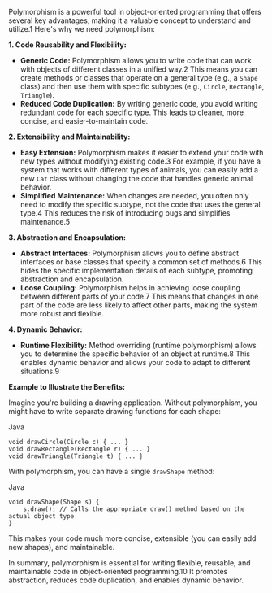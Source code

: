 Polymorphism is a powerful tool in object-oriented programming that offers several key advantages, making it a valuable concept to understand and utilize.1 Here's why we need polymorphism:

**1. Code Reusability and Flexibility:**

- **Generic Code:** Polymorphism allows you to write code that can work with objects of different classes in a unified way.2 This means you can create methods or classes that operate on a general type (e.g., a `Shape` class) and then use them with specific subtypes (e.g., `Circle`, `Rectangle`, `Triangle`).
- **Reduced Code Duplication:** By writing generic code, you avoid writing redundant code for each specific type. This leads to cleaner, more concise, and easier-to-maintain code.

**2. Extensibility and Maintainability:**

- **Easy Extension:** Polymorphism makes it easier to extend your code with new types without modifying existing code.3 For example, if you have a system that works with different types of animals, you can easily add a new `Cat` class without changing the code that handles generic animal behavior.
- **Simplified Maintenance:** When changes are needed, you often only need to modify the specific subtype, not the code that uses the general type.4 This reduces the risk of introducing bugs and simplifies maintenance.5

**3. Abstraction and Encapsulation:**

- **Abstract Interfaces:** Polymorphism allows you to define abstract interfaces or base classes that specify a common set of methods.6 This hides the specific implementation details of each subtype, promoting abstraction and encapsulation.
- **Loose Coupling:** Polymorphism helps in achieving loose coupling between different parts of your code.7 This means that changes in one part of the code are less likely to affect other parts, making the system more robust and flexible.

**4. Dynamic Behavior:**

- **Runtime Flexibility:** Method overriding (runtime polymorphism) allows you to determine the specific behavior of an object at runtime.8 This enables dynamic behavior and allows your code to adapt to different situations.9

**Example to Illustrate the Benefits:**

Imagine you're building a drawing application. Without polymorphism, you might have to write separate drawing functions for each shape:

Java

```
void drawCircle(Circle c) { ... }
void drawRectangle(Rectangle r) { ... }
void drawTriangle(Triangle t) { ... }
```

With polymorphism, you can have a single `drawShape` method:

Java

```
void drawShape(Shape s) {
    s.draw(); // Calls the appropriate draw() method based on the actual object type
}
```

This makes your code much more concise, extensible (you can easily add new shapes), and maintainable.

In summary, polymorphism is essential for writing flexible, reusable, and maintainable code in object-oriented programming.10 It promotes abstraction, reduces code duplication, and enables dynamic behavior.